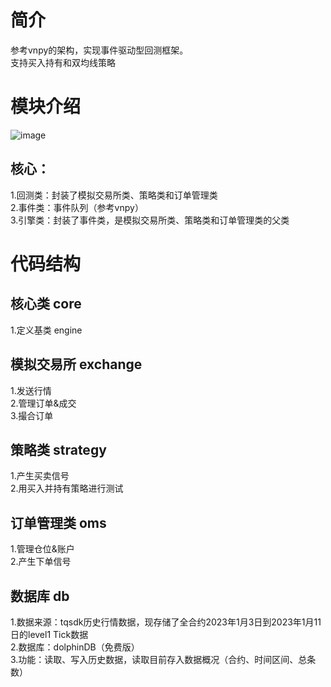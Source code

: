 # 简介
参考vnpy的架构，实现事件驱动型回测框架。\
支持买入持有和双均线策略

# 模块介绍
![image](https://user-images.githubusercontent.com/65761803/236594048-547bf29b-2720-4478-82fb-080b75b10343.png)

## 核心：  
1.回测类：封装了模拟交易所类、策略类和订单管理类  
2.事件类：事件队列（参考vnpy）  
3.引擎类：封装了事件类，是模拟交易所类、策略类和订单管理类的父类

# 代码结构
## 核心类  core
1.定义基类  engine

## 模拟交易所   exchange
1.发送行情  
2.管理订单&成交  
3.撮合订单  

## 策略类    strategy
1.产生买卖信号  
2.用买入并持有策略进行测试  

## 订单管理类   oms
1.管理仓位&账户  
2.产生下单信号  

## 数据库   db 
1.数据来源：tqsdk历史行情数据，现存储了全合约2023年1月3日到2023年1月11日的level1 Tick数据  
2.数据库：dolphinDB（免费版）  
3.功能：读取、写入历史数据，读取目前存入数据概况（合约、时间区间、总条数）  






